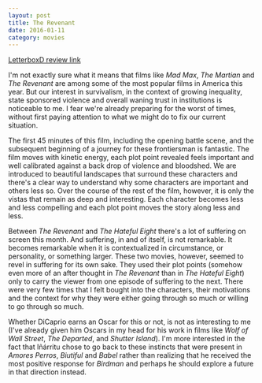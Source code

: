 ```yaml
---
layout: post
title: The Revenant 
date: 2016-01-11
category: movies
---
```

 
[LetterboxD review link](http://letterboxd.com/samarthbhaskar/film/the-revenant-2015/)

 I'm not exactly sure what it means that films like <em>Mad Max</em>, <em>The Martian</em> and <em>The Revenant</em> are among some of the most popular films in America this year. But our interest in survivalism, in the context of growing inequality, state sponsored violence and overall waning trust in institutions is noticeable to me. I fear we're already preparing for the worst of times, without first paying attention to what we might do to fix our current situation.

The first 45 minutes of this film, including the opening battle scene, and the subsequent beginning of a journey for these frontiersman is fantastic. The film moves with kinetic energy, each plot point revealed feels important and well calibrated against a back drop of violence and bloodshed. We are introduced to beautiful landscapes that surround these characters and there's a clear way to understand why some characters are important and others less so. Over the course of the rest of the film, however, it is only the vistas that remain as deep and interesting. Each character becomes less and less compelling and each plot point moves the story along less and less.

Between <em>The Revenant</em> and <em>The Hateful Eight</em> there's a lot of suffering on screen this month. And suffering, in and of itself, is not remarkable. It becomes remarkable when it is contextualized in circumstance, or personality, or something larger. These two movies, however, seemed to revel in suffering for its own sake. They used their plot points (somehow even more of an after thought in <em>The Revenant</em> than in <em>The Hateful Eight</em>) only to carry the viewer from one episode of suffering to the next. There were very few times that I felt bought into the characters, their motivations and the context for why they were either going through so much or willing to go through so much.

Whether DiCaprio earns an Oscar for this or not, is not as interesting to me (I've already given him Oscars in my head for his work in films like <em>Wolf of Wall Street</em>, <em>The Departed</em>, and <em>Shutter Island</em>). I'm more interested in the fact that Iñárritu chose to go back to these instincts that were present in <em>Amores Perros</em>, <em>Biutiful</em> and <em>Babel</em> rather than realizing that he received the most positive response for <em>Birdman</em> and perhaps he should explore a future in that direction instead.
